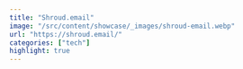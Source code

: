 ```yaml
---
title: "Shroud.email"
image: "/src/content/showcase/_images/shroud-email.webp"
url: "https://shroud.email/"
categories: ["tech"]
highlight: true
---
```

